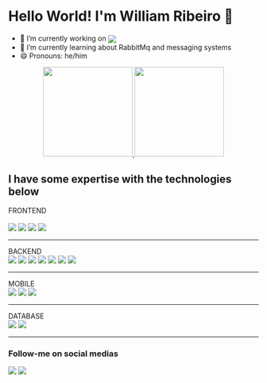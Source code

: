 # Hello World! I'm William Ribeiro 👋						
							
- 🔭 I’m currently working on <a href="https://www.jusbrasil.com.br/"><img align="center" src="https://img.shields.io/badge/-JUSBRASIL-yellow"></a>
- 🌱 I’m currently learning about RabbitMq and messaging systems						
- 😄 Pronouns: he/him						

<div align="center">						
	<a href="https://github.com/wlribeiro">						
	<img height="180em" src="https://github-readme-stats.vercel.app/api?username=wlribeiro&show_icons=true&theme=midnight-purple&include_all_commits=true&count_private=true"/>						
	<img height="180em" src="https://github-readme-stats.vercel.app/api/top-langs/?username=wlribeiro&layout=compact&langs_count=10&theme=midnight-purple"/>
  </a>
</div>						

## I have some expertise with the technologies below



<div style="display: inline_block">
  
  FRONTEND
  <br>						
  <img src="https://img.shields.io/badge/HTML5-E34F26?style=for-the-badge&logo=html5&logoColor=white">
  <img src="https://img.shields.io/badge/CSS3-1572B6?style=for-the-badge&logo=css3&logoColor=white">
  <img src="https://img.shields.io/badge/Bootstrap-563D7C?style=for-the-badge&logo=bootstrap&logoColor=white">
	<img src="https://img.shields.io/badge/JavaScript-F7DF1E?style=for-the-badge&logo=javascript&logoColor=black">		
  <hr>	

  BACKEND
  </br>	
  <img src="https://img.shields.io/badge/PHP-777BB4?style=for-the-badge&logo=php&logoColor=white">
  <img src="https://img.shields.io/badge/Laravel-FF2D20?style=for-the-badge&logo=laravel&logoColor=white">
  <img src="https://img.shields.io/badge/Python-3776AB?style=for-the-badge&logo=python&logoColor=white">
  <img src="https://img.shields.io/badge/Django-092E20?style=for-the-badge&logo=django&logoColor=white">
  <img src="https://img.shields.io/badge/C-00599C?style=for-the-badge&logo=c&logoColor=white">
  <img src="https://img.shields.io/badge/Java-ED8B00?style=for-the-badge&logo=java&logoColor=white">
  <img src="https://img.shields.io/badge/C%2B%2B-00599C?style=for-the-badge&logo=c%2B%2B&logoColor=white">
  <hr>

  MOBILE
  </br>
  <img src="https://img.shields.io/badge/Dart-0175C2?style=for-the-badge&logo=dart&logoColor=white">
  <img src="https://img.shields.io/badge/Flutter-02569B?style=for-the-badge&logo=flutter&logoColor=white">
  <img src="https://img.shields.io/badge/Kotlin-0095D5?&style=for-the-badge&logo=kotlin&logoColor=white">
  <hr>

  DATABASE
  </br>
  <img src="https://img.shields.io/badge/PostgreSQL-316192?style=for-the-badge&logo=postgresql&logoColor=white">
  <img src="https://img.shields.io/badge/MongoDB-4EA94B?style=for-the-badge&logo=mongodb&logoColor=white">
  <hr>

### Follow-me on social medias					
<div>						
	<a href="https://instagram.com/wlribeiro93" target="_blank"><img src="https://img.shields.io/badge/-Instagram-%23E4405F?style=for-the-badge&logo=instagram&logoColor=white" target="_blank"></a>						
	<a href="https://www.linkedin.com/in/williamlimaribeiro/" target="_blank"><img src="https://img.shields.io/badge/-LinkedIn-%230077B5?style=for-the-badge&logo=linkedin&logoColor=white" target="_blank"></a>						
</div>						
							
							
